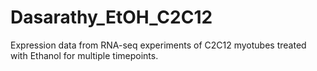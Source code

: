 # Dasarathy_EtOH_C2C12
Expression data from RNA-seq experiments of C2C12 myotubes treated with Ethanol for multiple timepoints.
